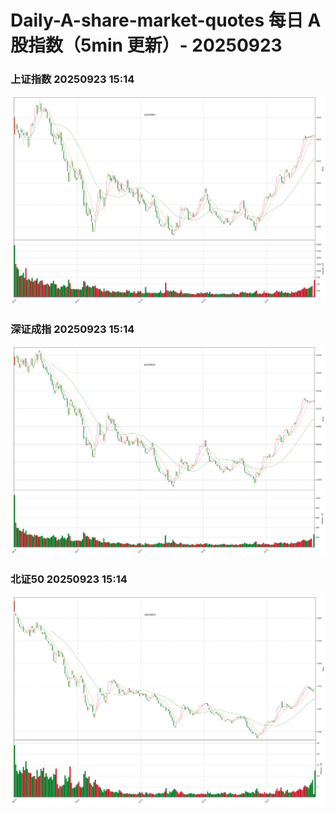 
# Daily-A-share-market-quotes 每日 A 股指数（5min 更新）- 20250923

### 上证指数 20250923 15:14
![](./fig/2025/9/20250923-sh000001.png)

### 深证成指 20250923 15:14
![](./fig/2025/9/20250923-sz399001.png)

### 北证50 20250923 15:14
![](./fig/2025/9/20250923-bj899050.png)
